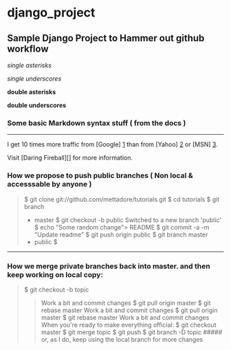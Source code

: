 # django_project

## Sample Django Project to Hammer out github workflow

*single asterisks*

_single underscores_

**double asterisks**

__double underscores__

### Some basic Markdown syntax stuff ( from the docs )

***

I get 10 times more traffic from [Google] [1] than from
[Yahoo] [2] or [MSN] [3].

  [1]: http://google.com/        "Google"
  [2]: http://search.yahoo.com/  "Yahoo Search"
  [3]: http://search.msn.com/    "MSN Search"


Visit [Daring Fireball][] for more information.


### How we propose to push public branches ( Non local & accesssable by anyone )

> $ git clone git://github.com/mettadore/tutorials.git
> $ cd tutorials
> $ git branch
> * master
> $ git checkout -b public
> Switched to a new branch 'public'
> $ echo "Some random change"&gt; README
> $ git commit -a -m "Update readme"
> $ git push origin public
> $ git branch
> master
> * public
> $

***

### How we merge private branches back into master. and then keep working on local copy: 

> $ git checkout -b topic
> > Work a bit and commit changes
> $ git pull origin master
> $ git rebase master
> > Work a bit and commit changes
> $ git pull origin master
> $ git rebase master
> > Work a bit and commit changes
> > When you're ready to make everything official:
> $ git checkout master
> $ git merge topic
> $ git push
> $ git branch -D topic  ##### or, as I do, keep using the local branch for more changes
 


